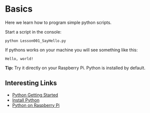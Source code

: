 # Basics
Here we learn how to program simple python scripts.

Start a script in the console:

    python Lesson001_SayHello.py

If pythons works on your machine you will see something like this:

    Hello, world!

**Tip:** Try it directly on your Raspberry Pi. Python is installed by default.

## Interesting Links
- [Python Getting Started](https://www.w3schools.com/python/python_getstarted.asp)
- [Install Python](https://www.python.org/downloads/)
- [Python on Raspberry Pi](https://www.raspberrypi.org/documentation/usage/python/)